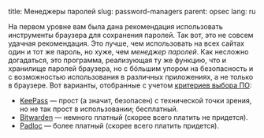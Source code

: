 title: Менеджеры паролей
slug: password-managers
parent: opsec
lang: ru

На первом уровне вам была дана рекомендация использовать инструменты браузера для сохранения паролей. Так вот, это не совсем удачная рекомендация. Это лучше, чем использовать на всех сайтах один и тот же пароль, но хуже, чем *менеджер паролей*. Как несложно догадаться, это программа, реализующая ту же функцию, что и хранилище паролей браузера, но с бóльшим упором на безопасность и с возможностью использования в различных приложениях, а не только в браузере. Вот варианты, отобранные с учетом [критериев выбора ПО](/pages/foss.html):

-  [KeePass](https://keepass.info/) — прост (а значит, безопасен) с технической точки зрения, но не так прост в использовании; бесплатный.
-  [Bitwarden](https://bitwarden.com/) — немного платный (скорее всего платить не придется).
-  [Padloc](https://padloc.app/) — более платный (скорее всего платить придется).
